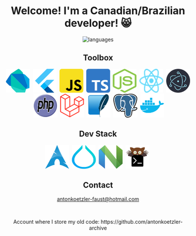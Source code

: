 <h1 align='center'>Welcome! I'm a Canadian/Brazilian developer! 😸</h1>

<p align='center'>
  <img
    src='https://github-readme-stats.vercel.app/api/top-langs/?username=antonkoetzler&theme=tokyonight&show_icons=true&hide_border=false&layout=compact'
    alt='languages'
  />
</p>

<h2 align='center'>Toolbox</h2>
<p align='center'>
  <img src='img/dart.svg' width=65 height=65 alt='dart' />&nbsp;
  <img src='img/flutter.svg' width=65 height=65 alt='flutter' />&nbsp;
  <img src='img/javascript.png' width=65 height=65 alt='javascript' />&nbsp;
  <img src='img/typescript.svg' width=65 height=65 alt='typescript' />&nbsp;
  <img src='img/node.png' width=65 height=65 alt='node' />&nbsp;
  <img src='img/react.svg' width=65 height=65 alt='react' />&nbsp;
  <img src='img/electron.svg' width=65 height=65 alt='electron' />&nbsp;
  <img src='img/php.svg' width=65 height=65 alt='php' />&nbsp;
  <img src='img/laravel.svg' width=65 height=65 alt='laravel' />&nbsp;
  <img src='img/sqlite.svg' width=65 height=65 alt='sqlite' />&nbsp;
  <img src='img/postgres.svg' width=65 height=65 alt='postgres' />&nbsp;
  <img src='img/docker.svg' width=65 height=65 alt='docker' />&nbsp;
</p>

<h2 align='center'>Dev Stack</h2>
<p align='center'>
  <img src='img/arch.svg' width=65 height=65 alt='arch' />&nbsp;
  <img src='img/hyprland.svg' width=65 height=65 alt='hyprland' />&nbsp;
  <img src='img/neovim.svg' width=65 height=65 alt='neovim' />&nbsp;
  <img src='img/kitty.png' width=65 height=65 alt='kitty' />&nbsp;
</p>

<h2 align='center'>Contact</h2>

<p align='center'><a href='mailto:antonkoetzler-faust@hotmail.com'>antonkoetzler-faust@hotmail.com</a></p>

<p>&nbsp;</p>

<p align='center'>Account where I store my old code: https://github.com/antonkoetzler-archive</p>
